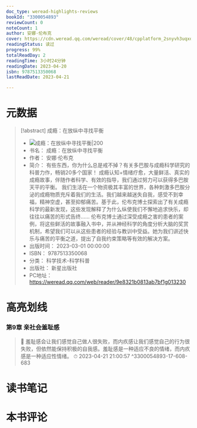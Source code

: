 ```yaml
---
doc_type: weread-highlights-reviews
bookId: "3300054893"
reviewCount: 0
noteCount: 1
author: 安娜·伦布克
cover: https://cdn.weread.qq.com/weread/cover/48/cpplatform_2snyvh3uqxd5ppjq1txyyk/t7_cpplatform_2snyvh3uqxd5ppjq1txyyk1681110456.jpg
readingStatus: 读过
progress: 99%
totalReadDay: 2
readingTime: 3小时24分钟
readingDate: 2023-04-20
isbn: 9787513350068
lastReadDate: 2023-04-21

---
```

# 元数据
> [!abstract] 成瘾：在放纵中寻找平衡
> - ![ 成瘾：在放纵中寻找平衡|200](https://cdn.weread.qq.com/weread/cover/48/cpplatform_2snyvh3uqxd5ppjq1txyyk/t7_cpplatform_2snyvh3uqxd5ppjq1txyyk1681110456.jpg)
> - 书名： 成瘾：在放纵中寻找平衡
> - 作者： 安娜·伦布克
> - 简介： 有些东西，你为什么总是戒不掉？有关多巴胺与成瘾科学研究的科普力作，畅销20多个国家！
成瘾认知+情绪疗愈，大量鲜活、真实的成瘾故事，伴随作者科学、有效的指导，我们通过努力可以获得多巴胺天平的平衡。
我们生活在一个物资极其丰富的世界，各种刺激多巴胺分泌的成瘾物质充斥着我们的生活。我们越来越迷失自我，感受不到幸福，精神空虚，甚至抑郁痛苦。基于此，伦布克博士探索出了有关成瘾科学的最新发现，这些发现解释了为什么纵使我们不懈地追求快乐，却往往以痛苦的形式告终……
伦布克博士通过深受成瘾之害的患者的案例，将这些鲜活的故事融入书中，并从神经科学的角度分析大脑的奖赏机制，希望我们可以从这些患者的经验与教训中受益。她为我们讲述快乐与痛苦的平衡之道，提出了自我约束策略等有效的解决方案。
> - 出版时间： 2023-03-01 00:00:00
> - ISBN： 9787513350068
> - 分类： 科学技术-科学科普
> - 出版社： 新星出版社
> - PC地址：https://weread.qq.com/web/reader/9e8321b0813ab7bf1g013230

# 高亮划线

### 第9章 亲社会羞耻感

> 📌 羞耻感会让我们感觉自己做人很失败，而内疚感让我们感觉自己的行为很失败，但依然能保持积极的自我感。羞耻感是一种适应不良的情绪，而内疚感是一种适应性情绪。 
> ⏱ 2023-04-21 21:00:57 ^3300054893-17-608-683

# 读书笔记

# 本书评论

